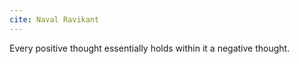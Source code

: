 ```yaml
---
cite: Naval Ravikant
---
```


Every positive thought essentially holds within it a negative thought.
